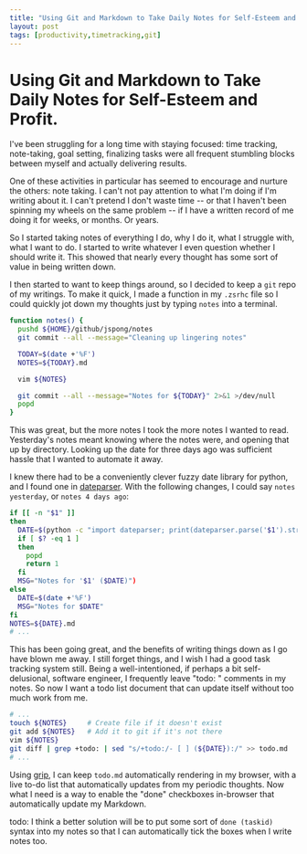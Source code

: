 ```yaml
---
title: "Using Git and Markdown to Take Daily Notes for Self-Esteem and Profit."
layout: post
tags: [productivity,timetracking,git]
---
```

# Using Git and Markdown to Take Daily Notes for Self-Esteem and Profit.

I've been struggling for a long time with staying focused: time tracking, note-taking, goal setting, finalizing tasks were all frequent stumbling blocks between myself and actually delivering results.

One of these activities in particular has seemed to encourage and nurture the others: note taking. I can't not pay attention to what I'm doing if I'm writing about it. I can't pretend I don't waste time -- or that I haven't been spinning my wheels on the same problem -- if I have a written record of me doing it for weeks, or months. Or years. 

So I started taking notes of everything I do, why I do it, what I struggle with, what I want to do. I started to write whatever I even question whether I should write it. This showed that nearly every thought has some sort of value in being written down.

I then started to want to keep things around, so I decided to keep a `git` repo of my writings. To make it quick, I made a function in my `.zsrhc` file so I could quickly jot down my thoughts just by typing `notes` into a terminal.

```bash
function notes() {
  pushd ${HOME}/github/jspong/notes                                    # Do the work in my github repo
  git commit --all --message="Cleaning up lingering notes"             # Commit any changes I made not using this function

  TODAY=$(date +'%F')                                                  # Get today's date in YYYY-MM-DD format
  NOTES=${TODAY}.md                                                    # Use the date for the filename

  vim ${NOTES}                                                         # Edit the file

  git commit --all --message="Notes for ${TODAY}" 2>&1 >/dev/null      # Check in my changes to git
  popd                                                                 # Return to the directory I called the function from
}
```

This was great, but the more notes I took the more notes I wanted to read. Yesterday's notes meant knowing where the notes were, and opening that up by directory. Looking up the date for three days ago was sufficient hassle that I wanted to automate it away.

I knew there had to be a conveniently clever fuzzy date library for python, and I found one in [dateparser](https://dateparser.readthedocs.io/en/latest/). With the following changes, I could say `notes yesterday`, or `notes 4 days ago`:

```bash
if [[ -n "$1" ]]                                                                       # Did we pass an argument to notes?
then
  DATE=$(python -c "import dateparser; print(dateparser.parse('$1').strftime('%F'))")  # Convert the fuzzy date to YYYY-MM-DD
  if [ $? -eq 1 ]                                                                      # If parse doesn't understand the date,
  then                                                                                 #   it returns None, causing an AttributeError
    popd                                                                               #   causing the python interpreter to exit 1
    return 1
  fi
  MSG="Notes for '$1' ($DATE)")
else
  DATE=$(date +'%F')                                                                  # If there was no argument, just edit today's notes
  MSG="Notes for $DATE"
fi
NOTES=${DATE}.md
# ...
```

This has been going great, and the benefits of writing things down as I go have blown me away. I still forget things, and I wish I had a good task tracking system still. Being a well-intentioned, if perhaps a bit self-delusional, software engineer, I frequently leave "todo: " comments in my notes. So now I want a todo list document that can update itself without too much work from me.

```bash
# ...
touch ${NOTES}     # Create file if it doesn't exist
git add ${NOTES}   # Add it to git if it's not there
vim ${NOTES}
git diff | grep +todo: | sed "s/+todo:/- [ ] (${DATE}):/" >> todo.md
# ...
```

Using [grip](https://github.com/joeyespo/grip), I can keep `todo.md` automatically rendering in my browser, with a live to-do list that automatically updates from my periodic thoughts. Now what I need is a way to enable the "done" checkboxes in-browser that automatically update my Markdown.

todo: I think a better solution will be to put some sort of `done (taskid)` syntax into my notes so that I can automatically tick the boxes when I write notes too.

